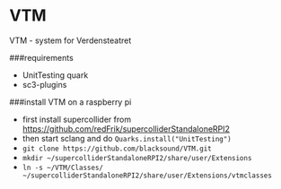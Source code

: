 # VTM
VTM - system for Verdensteatret

###requirements

* UnitTesting quark
* sc3-plugins

###install VTM on a raspberry pi

* first install supercollider from <https://github.com/redFrik/supercolliderStandaloneRPI2>
* then start sclang and do `Quarks.install("UnitTesting")`
* `git clone https://github.com/blacksound/VTM.git`
* `mkdir ~/supercolliderStandaloneRPI2/share/user/Extensions`
* `ln -s ~/VTM/Classes/ ~/supercolliderStandaloneRPI2/share/user/Extensions/vtmclasses`
